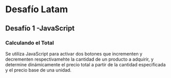 # Desafío Latam
## Desafío 1 -JavaScript
### Calculando el Total
Se utiliza JavaScript para activar dos botones que incrementen y decrementen respectivamehte la cantidad de un producto a adquirir, y determine dinámicamente el precio total a partir de la cantidad especificada y el precio base de una unidad.
